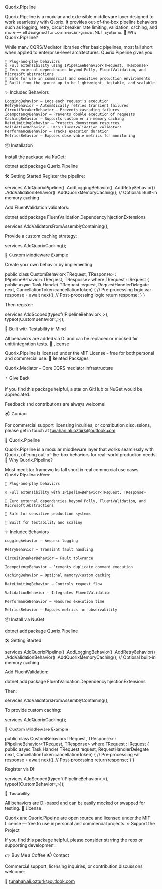 Quorix.Pipeline

Quorix.Pipeline is a modular and extensible middleware layer designed to work seamlessly with Quorix.
It provides out-of-the-box pipeline behaviors such as logging, retry, circuit breaker, rate limiting, validation, caching, and more — all designed for commercial-grade .NET systems.
🎯 Why Quorix.Pipeline?

While many CQRS/Mediator libraries offer basic pipelines, most fall short when applied to enterprise-level architectures.
Quorix.Pipeline gives you:

    🔌 Plug-and-play behaviors
    ⚙️ Full extensibility using IPipelineBehavior<TRequest, TResponse>
    🚀 Zero external dependencies beyond Polly, FluentValidation, and Microsoft abstractions
    🔐 Safe for use in commercial and sensitive production environments
    🧱 Built from the ground up to be lightweight, testable, and scalable

✨ Included Behaviors

    LoggingBehavior – Logs each request's execution
    RetryBehavior – Automatically retries transient failures
    CircuitBreakerBehavior – Prevents cascading failures
    IdempotencyBehavior – Prevents double execution of requests
    CachingBehavior – Supports custom or in-memory caching
    RateLimitingBehavior – Protects downstream resources
    ValidationBehavior – Uses FluentValidation validators
    PerformanceBehavior – Tracks execution duration
    MetricsBehavior – Exposes observable metrics for monitoring

📦 Installation

Install the package via NuGet:

dotnet add package Quorix.Pipeline

🛠️ Getting Started Register the pipeline:

services.AddQuorixPipeline() .AddLoggingBehavior() .AddRetryBehavior() .AddValidationBehavior() .AddQuorixMemoryCaching(); // Optional: Built-in memory caching

Add FluentValidation validators:

dotnet add package FluentValidation.DependencyInjectionExtensions

services.AddValidatorsFromAssemblyContaining();

Provide a custom caching strategy:

services.AddQuorixCaching();

🔧 Custom Middleware Example

Create your own behavior by implementing:

public class CustomBehavior<TRequest, TResponse> : IPipelineBehavior<TRequest, TResponse> where TRequest : IRequest { public async Task Handle( TRequest request, RequestHandlerDelegate next, CancellationToken cancellationToken) { // Pre-processing logic var response = await next(); // Post-processing logic return response; } }

Then register:

services.AddScoped(typeof(IPipelineBehavior<,>), typeof(CustomBehavior<,>));

🧪 Built with Testability in Mind

All behaviors are added via DI and can be replaced or mocked for unit/integration tests. 📄 License

Quorix.Pipeline is licensed under the MIT License – free for both personal and commercial use. 🔗 Related Packages

Quorix.Mediator – Core CQRS mediator infrastructure

⭐ Give Back

If you find this package helpful, a star on GitHub or NuGet would be appreciated.

Feedback and contributions are always welcome!

📬 Contact

For commercial support, licensing inquiries, or contribution discussions, please get in touch at tunahan.ali.ozturk@outlook.com




🔌 Quorix.Pipeline

Quorix.Pipeline is a modular middleware layer that works seamlessly with Quorix, offering out-of-the-box behaviors for real-world production needs.
🎯 Why Quorix.Pipeline?

Most mediator frameworks fall short in real commercial use cases. Quorix.Pipeline offers:

    🔌 Plug-and-play behaviors

    ⚙️ Full extensibility with IPipelineBehavior<TRequest, TResponse>

    🚀 Zero external dependencies beyond Polly, FluentValidation, and Microsoft.Abstractions

    🔐 Safe for sensitive production systems

    🧪 Built for testability and scaling

✨ Included Behaviors

    LoggingBehavior – Request logging

    RetryBehavior – Transient fault handling

    CircuitBreakerBehavior – Fault tolerance

    IdempotencyBehavior – Prevents duplicate command execution

    CachingBehavior – Optional memory/custom caching

    RateLimitingBehavior – Controls request flow

    ValidationBehavior – Integrates FluentValidation

    PerformanceBehavior – Measures execution time

    MetricsBehavior – Exposes metrics for observability

📦 Install via NuGet

dotnet add package Quorix.Pipeline

🛠️ Getting Started

services.AddQuorixPipeline()
        .AddLoggingBehavior()
        .AddRetryBehavior()
        .AddValidationBehavior()
        .AddQuorixMemoryCaching(); // Optional built-in memory caching

Add FluentValidation:

dotnet add package FluentValidation.DependencyInjectionExtensions

Then:

services.AddValidatorsFromAssemblyContaining<YourValidator>();

To provide custom caching:

services.AddQuorixCaching();

🔧 Custom Middleware Example

public class CustomBehavior<TRequest, TResponse> : IPipelineBehavior<TRequest, TResponse>
    where TRequest : IRequest
{
    public async Task<TResponse> Handle(
        TRequest request,
        RequestHandlerDelegate<TResponse> next,
        CancellationToken cancellationToken)
    {
        // Pre-processing
        var response = await next();
        // Post-processing
        return response;
    }
}

Register via DI:

services.AddScoped(typeof(IPipelineBehavior<,>), typeof(CustomBehavior<,>));

🧪 Testability

All behaviors are DI-based and can be easily mocked or swapped for testing.
📄 License

Quorix and Quorix.Pipeline are open source and licensed under the MIT License — free to use in personal and commercial projects.
⭐ Support the Project

If you find this package helpful, please consider starring the repo or supporting development:

👉 [Buy Me a Coffee](https://buymeacoffee.com/tunahanali)
📬 Contact

Commercial support, licensing inquiries, or contribution discussions welcome:

📧 tunahan.ali.ozturk@outlook.com
